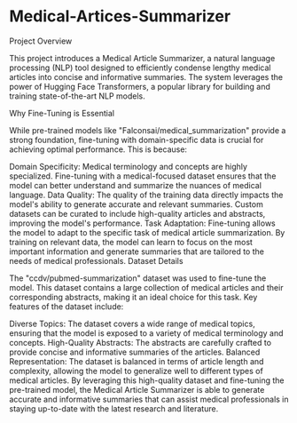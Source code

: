 # Medical-Artices-Summarizer
Project Overview

This project introduces a Medical Article Summarizer, a natural language processing (NLP) tool designed to efficiently condense lengthy medical articles into concise and informative summaries. The system leverages the power of Hugging Face Transformers, a popular library for building and training state-of-the-art NLP models.

Why Fine-Tuning is Essential

While pre-trained models like "Falconsai/medical_summarization" provide a strong foundation, fine-tuning with domain-specific data is crucial for achieving optimal performance. This is because:

Domain Specificity: Medical terminology and concepts are highly specialized. Fine-tuning with a medical-focused dataset ensures that the model can better understand and summarize the nuances of medical language.
Data Quality: The quality of the training data directly impacts the model's ability to generate accurate and relevant summaries. Custom datasets can be curated to include high-quality articles and abstracts, improving the model's performance.
Task Adaptation: Fine-tuning allows the model to adapt to the specific task of medical article summarization. By training on relevant data, the model can learn to focus on the most important information and generate summaries that are tailored to the needs of medical professionals.
Dataset Details

The "ccdv/pubmed-summarization" dataset was used to fine-tune the model. This dataset contains a large collection of medical articles and their corresponding abstracts, making it an ideal choice for this task. Key features of the dataset include:

Diverse Topics: The dataset covers a wide range of medical topics, ensuring that the model is exposed to a variety of medical terminology and concepts.
High-Quality Abstracts: The abstracts are carefully crafted to provide concise and informative summaries of the articles.
Balanced Representation: The dataset is balanced in terms of article length and complexity, allowing the model to generalize well to different types of medical articles.
By leveraging this high-quality dataset and fine-tuning the pre-trained model, the Medical Article Summarizer is able to generate accurate and informative summaries that can assist medical professionals in staying up-to-date with the latest research and literature.
